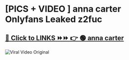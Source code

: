 
 # [PICS + VIDEO ] anna carter Onlyfans Leaked z2fuc

## <h2><a href="https://clipsfans.com/anna_carter&ref=git">🔗 Click to LINKS ⏩⏩ 👉 🟢 anna carter </a></h2>

<a href="https://clipsfans.com/anna_carter&ref=git" rel="nofollow" data-target="animated-image.originalLink"><img src="https://i.ibb.co.com/xMMVF88/686577567.gif" alt="Viral Video Original" style="max-width: 100%; display: inline-block;" data-target="animated-image.originalImage"></a>

